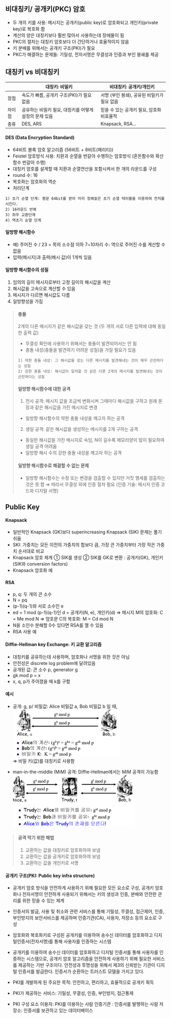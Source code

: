 ## 비대칭키/ 공개키(PKC) 암호
- 두 개의 키를 사용: 메시지는 공개키(public key)로 암호화되고 개인키(private key)로 복호화 함
- 계산의 양은 대칭키보다 훨씬 많아서 사용하는데 장애물이 됨
- PKC의 절차는 대칭키 암호보다 더 간단하거나 효율적이지 않음
- 키 분배를 위해서는 공개키 구조(PKI)가 필요
- PKC가 해결하는 문제들: 기밀성, 전자서명은 무결성과 인증과 부인 봉쇄를 제공
  
## 대칭키 vs 비대칭키

|  | 대칭키: 비밀키 | 비대칭키: 공개키/개인키 |
|--|-------------- | -----------------------|
|장점|속도가 빠름, 공개키 구조(PKI)가 필요 없음| 서명 (부인 봉쇄), 공유된 비밀키가 필요 없음
|차이점|공유하는 비밀키 필요, 대칭키를 어떻게 설정의 문제 있음|믿을 수 있는 공개키 필요, 암호화 비효율적
|종류|DES, ARS|Knapsack, RSA...

#### DES (Data Encryption Standard)
- 64비트 블록 암호 알고리즘 (56비트 + 8비트(패리티))
- Feistel 암호방식 사용: 치환과 순열을 번갈아 수행하는 암호방식 (혼돈함수와 확산함수 번갈아 수행)
- 대칭키 암호를 설계할 때 치환과 순열연산을 포함시켜서 한 개의 라운드를 구성
- round 수: 16
- 복호화는 암호화의 역순
- 처리단계
```
1) 초기 순열 단계: 평문 64bit를 받아 미리 정해놓은 초기 순열 테이블을 이용하여 전치를 시킨다.
2) 16라운드 반복
3) 좌우 교환단계
4) 역초기 순열 단계
```

#### 일방향 해시함수
- 예) 주어진 수 / 23 = 목의 소수점 이하 7~10자리 수: 역으로 주어진 수를 계산할 수 없음
- 입력(메시지)과 출력(해시 값)이 1개씩 있음


#### 일방향 해시함수의 성질
1. 임의의 길이 메시지로부터 고정 길이의 해시값을 계산
2. 해시값을 고속으로 계산할 수 있음
3. 메시지가 다르면 해시값도 다름
4. 일방향성을 가짐

> #### 충돌
> 2개의 다른 메시지가 같은 해시값을 갖는 것 (두 개의 서로 다른 입력에 대해 동일한 출력 값)
> - 무결성 확인에 사용하기 위해서는 충돌이 발견되어서는 안 됨
> - 충돌 내성(충돌을 발견하기 어려운 성질)을 가질 필요가 있음
> ```
> 1) 약한 충돌 내성: 그 해시값을 갖는 다른 메시지를 발견해내는 것이 매우 곤란하다는 성질
> 2) 강한 충돌 내성: 해시값이 일치할 것 같은 다른 2개의 메시지를 발견해내는 것이 곤란하다는 성질
> ```  
> 
> #### 일방향 해시함수에 대한 공격
> 1) 전사 공격: 메시지 값을 조금씩 변화시켜 그때마다 해시값을 구하고 원래 문장과 같은 해시값을 가진 메시지로 변경
>   - 일방향 해시함수의 약한 충돌 내성을 깨고자 하는 공격
> 2) 생일 공격: 같은 해시값을 생성하는 메시지를 2개 구하는 공격
> - 동일한 해시값을 가진 메시지로 속임, N이 길수록 메모리양이 많이 필요하여 생일 공격 어려움
> - 일방향 해시 수의 강한 충돌 내성을 깨고자 하는 공격
> 
> #### 일방향 해시함수로 해결할 수 없는 문제
> - 일방향 해시함수는 수정 또는 변경을 검출할 수 있지만 거짓 행세를 검출하는 것은 못 함
> ⇒ 따라서 무결성 외에 인증 절차 필요 (인증 기술: 메시지 인증 코드와 디지털 서명)  

## Public Key

#### Knapsack
  - 일반적인 Knapsack (GK)보다 superincreasing Knapsack (SIK) 문제는 풀기 쉬움
  - SKI: 가중치는 모든 이전의 가중치의 합보다 큼, 가장 큰 가중치부터 가장 작은 가중치 순서대로 비교 
  - Knapsack 암호 체계
    ① SIK를 생성
    ② SIK를 GK로 변환
    : 공개키(GK), 개인키(SIK와 conversion factors) 
  - Knapsack 암호화 예
   
#### RSA
  - p, q: 두 개의 큰 소수
  - N = pq
  - (p-1)(q-1)와 서로 소수인 e
  - ed = 1 mod (p-1)(q-1)인 d
  = 공개키(N, e), 개인키(d)
  ⇒ 메시지 M의 암호화: C = Me mod N
  ⇒ 암호문 C의 복호화: M = Cd mod N
  - N을 소인수 분해할 0수 있다면 RSA를 깰 수 있음
  - RSA 사용 예
   
#### Diffie-Hellman key Exchange: 키 교환 알고리즘
  - 대칭키를 공유하는데 사용하며, 암호화나 서명을 위한 것은 아님
  - 안전성은 discrete log problem에 달려있음
  - 공개된 값: 큰 소수 p, generator g
  - gk mod p = x
  - x, q, p가 주어졌을 때 k를 구함
  
#### 예시
- 공개: g, p/ 비밀값: Alice 비밀값 a, Bob 비밀값 b 일 때,  
![](https://github.com/aldrn29/Blockchain/blob/master/image/SymmetricKey.png?raw=true)  
⇒ 비밀 키(값)를 대칭키로 사용함
 
- man-in-the-middle (MiM) 공격: Diffie-Hellman에서는 MiM 공격이 가능함  
![](https://github.com/aldrn29/Blockchain/blob/master/image/SymmetricKey2.png?raw=true)  
> #### 공격 막기 위한 해법
> 1) 교환하는 값을 대칭키로 암호화하여 보냄
> 2) 교환하는 값을 공개키로 암호화하여 보냄
> 3) 교환하는 값을 개인키로 서명


#### 공개키 구조(PKI: Public key infra structure)
  - 공개키 암호 방식을 안전하게 사용하기 위해 필요한 모든 요소로 구성, 공개키 암호화나 전자서명이 안전하게 사용되기 위해서는 키의 생성과 인증, 분배와 안전한 관리를 위한 믿을 수 있는 체계
  - 인증서의 발급, 사용 및 취소와 관련 서비스를 통해 기밀성, 무결성, 접근제어, 인증, 부인방지의 보안서비스를 제공하며 인증기관(CA), 사용자, 저장소 등의 요소로 구성

  - 암호화와 복호화키로 구성된 공개키를 이용하여 송수신 데이터를 암호화하고 디지털인증서(전자서명)를 통해 사용자를 인증하는 시스템

  - 공개키를 이용하여 송수신 데이터를 암호화하고 디지털 인증서를 통해 사용자를 인증하는 시스템으로, 공개키 암호 알고리즘을 안전하게 사용하기 위해 필요한 서비스를 제공하는 기반 구조이다. 안전성과 투명성을 위해서 제3의 신뢰받는 기관이 디지털 인증서를 발급한다. 인증서가 순환하는 트러스트 모델을 가지고 있다.

  - PKI를 개발하게 된 주요한 목적: 안전하고, 편리하고, 효율적으로 공개키 획득
  - PKI가 제공하는 서비스: 기밀성, 무결성, 인증, 부인방지, 접근통제

  - PKI 구성 요소
    이용자: PKI를 이용하는 사람
    인증기관 : 인증서를 발행하는 사람
    저장소: 인증서를 보관하고 있는 데이터베이스
